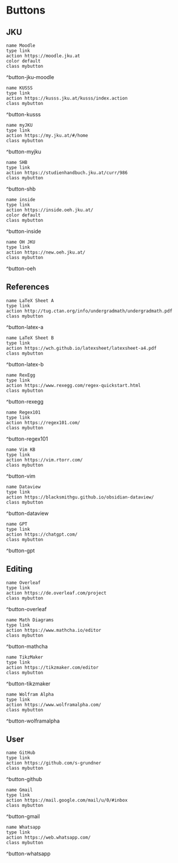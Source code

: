 
# Buttons

## JKU

```button
name Moodle
type link
action https://moodle.jku.at
color default
class mybutton
```
^button-jku-moodle

```button
name KUSSS
type link
action https://kusss.jku.at/kusss/index.action
class mybutton
```
^button-kusss

```button
name myJKU
type link
action https://my.jku.at/#/home
class mybutton
```
^button-myjku

```button
name SHB
type link
action https://studienhandbuch.jku.at/curr/986
class mybutton
```
^button-shb

```button
name inside
type link
action https://inside.oeh.jku.at/
color default
class mybutton
```
^button-inside

```button
name ÖH JKU
type link
action https://new.oeh.jku.at/
class mybutton
```
^button-oeh

## References

```button
name LaTeX Sheet A
type link
action http://tug.ctan.org/info/undergradmath/undergradmath.pdf
class mybutton
```
^button-latex-a

```button
name LaTeX Sheet B
type link
action https://wch.github.io/latexsheet/latexsheet-a4.pdf
class mybutton
```
^button-latex-b

```button
name RexEgg
type link
action https://www.rexegg.com/regex-quickstart.html
class mybutton
```
^button-rexegg

```button
name Regex101
type link
action https://regex101.com/
class mybutton
```
^button-regex101

```button
name Vim KB
type link
action https://vim.rtorr.com/
class mybutton
```
^button-vim

```button
name Dataview
type link
action https://blacksmithgu.github.io/obsidian-dataview/
class mybutton
```
^button-dataview

```button
name GPT
type link
action https://chatgpt.com/
class mybutton
```
^button-gpt

## Editing

```button
name Overleaf
type link
action https://de.overleaf.com/project
class mybutton
```
^button-overleaf

```button
name Math Diagrams
type link
action https://www.mathcha.io/editor
class mybutton
```
^button-mathcha

```button
name TikzMaker
type link
action https://tikzmaker.com/editor
class mybutton
```
^button-tikzmaker

```button
name Wolfram Alpha
type link
action https://www.wolframalpha.com/
class mybutton
```
^button-wolframalpha

## User


```button
name GitHub
type link
action https://github.com/s-grundner
class mybutton
```
^button-github

```button
name Gmail
type link
action https://mail.google.com/mail/u/0/#inbox
class mybutton
```
^button-gmail

```button
name Whatsapp
type link
action https://web.whatsapp.com/
class mybutton
```
^button-whatsapp